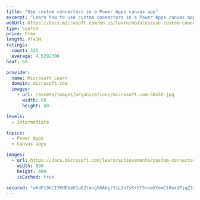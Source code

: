 ```yaml
---
title: "Use custom connectors in a Power Apps canvas app"
excerpt: "Learn how to use custom connectors in a Power Apps canvas app."
webUrl: https://docs.microsoft.com/en-us/learn/modules/use-custom-connectors-in-powerapps-canvas-app/
type: course
price: Free
length: PT41M
ratings:
  count: 325
  average: 4.5292306
heat: 60

provider:
  name: Microsoft Learn
  domain: microsoft.com
  images:
    - url: /assets/images/organizations/microsoft.com-50x50.jpg
      width: 50
      height: 50

levels:
  - Intermediate

topics:
  - Power Apps
  - Canvas apps

images:
  - url: https://docs.microsoft.com/learn/achievements/custom-connectors-social.png
    width: 800
    height: 400
    isCached: true

secured: "wXdF19kCIYKH0VaV1u6Zteng56Abj/YiL2n7sKrhT5+naHYomCtOos1PiqZ7xq8JoWChyqtPEwuvzjUAYJE28k581op99MkjQcgGIuSoG9D78kz8SR4ubTvcSSfRmT9WnJ5HmmtdG7hMaJELy2/ZEdCUNEJw8cM2+EE7oSOI5B8UzXbjfVILALBIkqj97OlHC65qO4Y1qlaFGurLPE0SnZR1tP2I5Xd5EekSzrk27YPVDA/M16xtNNEy7sLsff1MkfLN40OYWW2ZZScwszmtqLF4i92f/Ob+k9OLZH2hITOse7WnhJmnwdMgxRg7uoS6pbA91E/TRDlj2t2eWDNMkIjBRCgIGhECxIGgd3OoWqins7Y/RGt0k6AwEOUDyWE5uOVSS4G0E5UxyaORqfZngQ==;nsCgeZYpwzZ9YMjfrvW1WA=="
---
```


